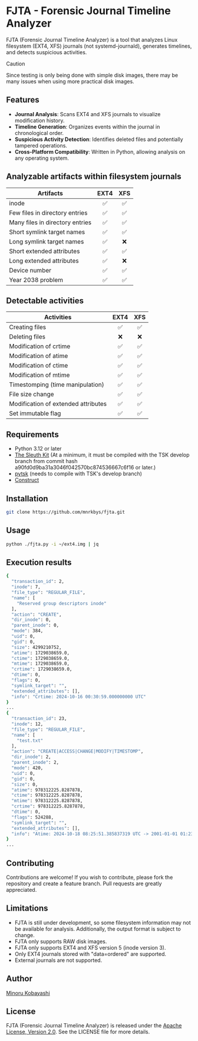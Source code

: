 # FJTA - Forensic Journal Timeline Analyzer

FJTA (Forensic Journal Timeline Analyzer) is a tool that analyzes Linux filesystem (EXT4, XFS) journals (not systemd-journald), generates timelines, and detects suspicious activities.

> [!CAUTION]
> Since testing is only being done with simple disk images, there may be many issues when using more practical disk images.

## Features

- **Journal Analysis**: Scans EXT4 and XFS journals to visualize modification history.
- **Timeline Generation**: Organizes events within the journal in chronological order.
- **Suspicious Activity Detection**: Identifies deleted files and potentially tampered operations.
- **Cross-Platform Compatibility**: Written in Python, allowing analysis on any operating system.

## Analyzable artifacts within filesystem journals

| Artifacts                        |  EXT4  |  XFS  |
|----------------------------------|:------:|:-----:|
| inode                            | ✅     | ✅    |
| Few files in directory entries   | ✅     | ✅    |
| Many files in directory entries  | ✅     | ✅    |
| Short symlink target names       | ✅     | ✅    |
| Long symlink target names        | ✅     | ❌    |
| Short extended attributes        | ✅     | ✅    |
| Long extended attributes         | ✅     | ❌    |
| Device number                    | ✅     | ✅    |
| Year 2038 problem                | ✅     | ✅    |

## Detectable activities

| Activities                         |  EXT4  |  XFS  |
|------------------------------------|:------:|:-----:|
| Creating files                     | ✅     | ✅    |
| Deleting files                     | ❌     | ❌    |
| Modification of crtime             | ✅     | ✅    |
| Modification of atime              | ✅     | ✅    |
| Modification of ctime              | ✅     | ✅    |
| Modification of mtime              | ✅     | ✅    |
| Timestomping (time manipulation)   | ✅     | ✅    |
| File size change                   | ✅     | ✅    |
| Modification of extended attributes| ✅     | ✅    |
| Set immutable flag                 | ✅     | ✅    |

## Requirements

- Python 3.12 or later
- [The Sleuth Kit](https://github.com/sleuthkit/sleuthkit) (At a minimum, it must be compiled with the TSK develop branch from commit hash a90fd0d9ba31a3046f042570bc874536667c6f16 or later.)
- [pytsk](https://github.com/py4n6/pytsk) (needs to compile with TSK's develop branch)
- [Construct](https://github.com/construct/construct)

## Installation

```bash
git clone https://github.com/mnrkbys/fjta.git
```

## Usage

```bash
python ./fjta.py -i ~/ext4.img | jq
```

## Execution results

```bash
{
  "transaction_id": 2,
  "inode": 7,
  "file_type": "REGULAR_FILE",
  "name": [
    "Reserved group descriptors inode"
  ],
  "action": "CREATE",
  "dir_inode": 0,
  "parent_inode": 0,
  "mode": 384,
  "uid": 0,
  "gid": 0,
  "size": 4299210752,
  "atime": 1729038659.0,
  "ctime": 1729038659.0,
  "mtime": 1729038659.0,
  "crtime": 1729038659.0,
  "dtime": 0,
  "flags": 0,
  "symlink_target": "",
  "extended_attributes": [],
  "info": "Crtime: 2024-10-16 00:30:59.000000000 UTC"
}
...
{
  "transaction_id": 23,
  "inode": 12,
  "file_type": "REGULAR_FILE",
  "name": [
    "test.txt"
  ],
  "action": "CREATE|ACCESS|CHANGE|MODIFY|TIMESTOMP",
  "dir_inode": 2,
  "parent_inode": 2,
  "mode": 420,
  "uid": 0,
  "gid": 0,
  "size": 0,
  "atime": 978312225.8287878,
  "ctime": 978312225.8287878,
  "mtime": 978312225.8287878,
  "crtime": 978312225.8287878,
  "dtime": 0,
  "flags": 524288,
  "symlink_target": "",
  "extended_attributes": [],
  "info": "Atime: 2024-10-18 08:25:51.385837319 UTC -> 2001-01-01 01:23:45.828787850 UTC (Timestomp)|Ctime: 2024-10-18 08:25:51.385837319 UTC -> 2001-01-01 01:23:45.828787850 UTC (Timestomp)|Mtime: 2024-10-18 08:25:51.385837319 UTC -> 2001-01-01 01:23:45.828787850 UTC (Timestomp)|Crtime: 2024-10-16 00:33:27.910174879 UTC -> 2001-01-01 01:23:45.828787850 UTC (Timestomp)"
}
...
```

## Contributing

Contributions are welcome! If you wish to contribute, please fork the repository and create a feature branch. Pull requests are greatly appreciated.

## Limitations

- FJTA is still under development, so some filesystem information may not be available for analysis. Additionally, the output format is subject to change.
- FJTA only supports RAW disk images.
- FJTA only supports EXT4 and XFS version 5 (inode version 3).
- Only EXT4 journals stored with "data=ordered" are supported.
- External journals are not supported.

## Author

[Minoru Kobayashi](https://x.com/unkn0wnbit)

## License

FJTA (Forensic Journal Timeline Analyzer) is released under the [Apache License, Version 2.0](https://www.apache.org/licenses/LICENSE-2.0). See the LICENSE file for more details.
